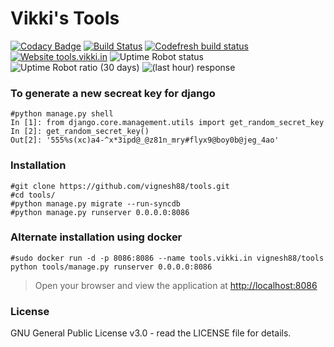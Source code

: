 # Vikki's Tools
[![Codacy Badge](https://api.codacy.com/project/badge/Grade/62d245757a5d4a8e97b2174dc9a56406)](https://app.codacy.com/manual/vignesh88/tools?utm_source=github.com&utm_medium=referral&utm_content=vignesh88/tools&utm_campaign=Badge_Grade_Dashboard)
[![Build Status](https://travis-ci.org/vignesh88/Tools.svg?branch=master)](https://travis-ci.org/vignesh88/Tools)
[![Codefresh build status]( https://g.codefresh.io/api/badges/pipeline/vikki/Vikki's%20tools%2FVikki's%20tools?key=eyJhbGciOiJIUzI1NiJ9.NWVjMGU3ZTU2MTllYjZmNTYxYTRjYWIy.fSVMhnKfcSepXilVqCA1AY7vocNQ6s3Xkm-pSKB4zt4&type=cf-1)]( https%3A%2F%2Fg.codefresh.io%2Fpipelines%2FVikki's%20tools%2Fbuilds%3Ffilter%3Dtrigger%3Abuild~Build%3Bpipeline%3A5ec0ed5b1350575c3a125e3f~Vikki's%20tools)
[![Website tools.vikki.in](https://img.shields.io/website-up-down-green-red/https/tools.vikki.in.svg)](https://tools.vikki.in)
![Uptime Robot status](https://img.shields.io/uptimerobot/status/m784955377-01831883b9c483057e013bf9)
![Uptime Robot ratio (30 days)](https://badgen.net/uptime-robot/month/m784955377-01831883b9c483057e013bf9)
![(last hour) response](https://badgen.net/uptime-robot/response/m784955377-01831883b9c483057e013bf9)

### To generate a new secreat key for django
```
#python manage.py shell
In [1]: from django.core.management.utils import get_random_secret_key
In [2]: get_random_secret_key()
Out[2]: '555%s(xc)a4-^x*3ipd@_@z81n_mry#flyx9@boy0b@jeg_4ao'

```
### Installation
```
#git clone https://github.com/vignesh88/tools.git
#cd tools/
#python manage.py migrate --run-syncdb
#python manage.py runserver 0.0.0.0:8086
```

### Alternate installation using docker
```
#sudo docker run -d -p 8086:8086 --name tools.vikki.in vignesh88/tools python tools/manage.py runserver 0.0.0.0:8086
```
> Open your browser and view the application at [http://localhost:8086](http://localhost:8086)

### License
GNU General Public License v3.0 - read the LICENSE file for details.
